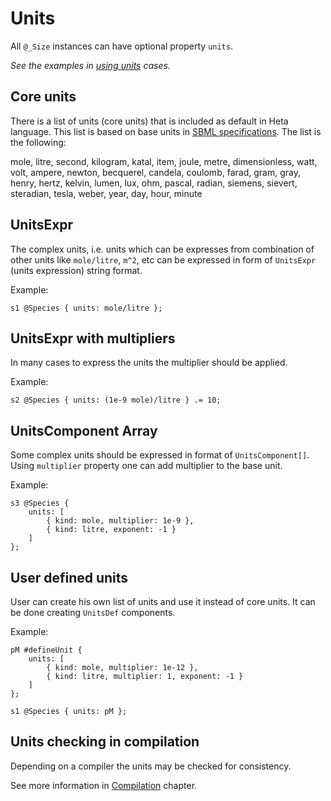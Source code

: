 # Units

All `@_Size` instances can have optional property `units`.

*See the examples in [using units](cases/using-units) cases.*

## Core units

There is a list of units (core units) that is included as default in Heta language. This list is based on base units in [SBML specifications](http://sbml.org/Documents/Specifications). The list is the following:

mole, litre, second, kilogram, katal,
item, joule, metre, dimensionless, watt,
volt, ampere, newton, becquerel, candela,
coulomb, farad, gram, gray, henry,
hertz, kelvin, lumen, lux, ohm,
pascal, radian, siemens, sievert, steradian,
tesla, weber, year, day, hour,
minute

## UnitsExpr

The complex units, i.e. units which can be expresses from combination of other units like `mole/litre`, `m^2`, etc can be expressed in form of `UnitsExpr` (units expression) string format.

Example:
```heta
s1 @Species { units: mole/litre };
```

## UnitsExpr with multipliers

In many cases to express the units the multiplier should be applied.

Example:
```heta
s2 @Species { units: (1e-9 mole)/litre } .= 10;
```

## UnitsComponent Array

Some complex units should be expressed in format of `UnitsComponent[]`. Using `multiplier` property one can add multiplier to the base unit.

Example:
```heta
s3 @Species {
    units: [
        { kind: mole, multiplier: 1e-9 },
        { kind: litre, exponent: -1 }
    ]
};
```

## User defined units

User can create his own list of units and use it instead of core units. It can be done creating `UnitsDef` components.

Example:
```heta
pM #defineUnit {
    units: [
        { kind: mole, multiplier: 1e-12 },
        { kind: litre, multiplier: 1, exponent: -1 }
    ]
};

s1 @Species { units: pM };
```

## Units checking in compilation

Depending on a compiler the units may be checked for consistency.

See more information in [Compilation](./compilation) chapter.


